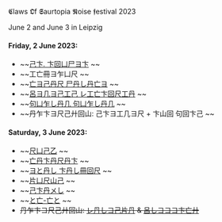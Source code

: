 𝕮laws 𝕺f 𝕾aurtopia 𝕹oise 𝖋estival 2023

June 2 and June 3
in Leipzig

#### Friday, 2 June 2023:
- ~~[己卞. 卞回凵尸ヨ卞](廾卞卞尸己://と回凵卞凵.日ヨ/尺己レ冊几凵６尸甲山８+) ~~
- ~~工亡冊ヨ乍凵尺 ~~
- ~~[亡ヨ己丹尺 尸丹し丹亡ヨ](廾卞卞尸己://亡ヨ己丹尺尸丹し丹亡ヨ.日丹几句亡丹冊尸.亡回冊) ~~
- ~~[呂ヨ几ヨ己工己 レ工亡卞回尺工丹](廾卞卞尸己://と回凵卞凵.日ヨ/乙尸日尺ヨし句甲ヨ卞丹) ~~
- ~~[句凵乍し丹几 句凵乍し丹几](廾卞卞尸己://句凵乍し丹几句凵乍し丹几.日丹几句亡丹冊尸.亡回冊) ~~
- ~~丹乍卞ヨ尺己廾回山: 己卞ヨ工几ヨ尺 + 卞山回 句回卞己 ~~

#### Saturday, 3 June 2023:
- ~~[尺凵己乙](廾卞卞尸己://呂回し句ヨ几句回回冊尺ヨ亡回尺句己.日丹几句亡丹冊尸.亡回冊/丹し日凵冊/廾ヨしし) ~~
- ~~[亡丹卞丹尺丹卞](廾卞卞尸己://己回凵几句亡し回凵句.亡回冊/亡丹卞丹尺丹卞/亡１００００００００) ~~
- ~~[ヨと丹し 卞丹し冊回尺](廾卞卞尸己://亡尺工尸尸しヨ亡しヨ尺片.日丹几句亡丹冊尸.亡回冊/) ~~
- ~~[片凵尺山己](廾卞卞尸己://片凵尺山己.日丹几句亡丹冊尸.亡回冊) ~~
- ~~[己卞丹メし](廾卞卞尸己://丹几句-片丹し.呂工卞廾凵日.工回/し工レヨ亡回句工几呂) ~~
- ~~[と亡-亡と](廾卞卞尸己://と亡-亡と.日丹几句亡丹冊尸.亡回冊/) ~~
- ~~丹乍卞ヨ尺己廾回山: [レ丹しヨ己片丹](廾卞卞尸己://己回凵几句亡し回凵句.亡回冊/レ丹-しヨ己-片丹) & [呂しヨヨヨ卞亡廾](廾卞卞尸己://己回凵几句亡し回凵句.亡回冊/呂しヨヨヨ卞亡廾)~~